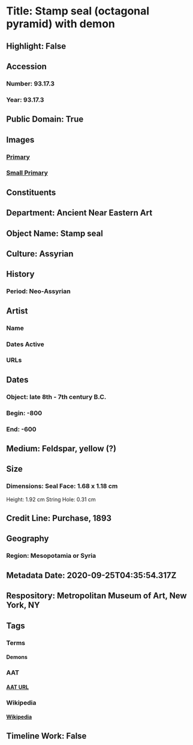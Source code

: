 # Title: Stamp seal (octagonal pyramid) with demon
## Highlight: False
## Accession
### Number: 93.17.3
### Year: 93.17.3
## Public Domain: True
## Images
### [Primary](https://images.metmuseum.org/CRDImages/an/original/ss93_17_3gp.jpg)
### [Small Primary](https://images.metmuseum.org/CRDImages/an/web-large/ss93_17_3gp.jpg)
## Constituents
## Department: Ancient Near Eastern Art
## Object Name: Stamp seal
## Culture: Assyrian
## History
### Period: Neo-Assyrian
## Artist
### Name
### Dates Active
### URLs
## Dates
### Object: late 8th - 7th century B.C.
### Begin: -800
### End: -600
## Medium: Feldspar, yellow (?)
## Size
### Dimensions: Seal Face: 1.68 x 1.18 cm
Height: 1.92 cm
String Hole: 0.31 cm
## Credit Line: Purchase, 1893
## Geography
### Region: Mesopotamia or Syria
## Metadata Date: 2020-09-25T04:35:54.317Z
## Respository: Metropolitan Museum of Art, New York, NY
## Tags
### Terms
#### Demons
### AAT
#### [AAT URL](http://vocab.getty.edu/page/aat/300379730)
### Wikipedia
#### [Wikipedia]()
## Timeline Work: False